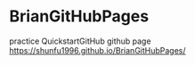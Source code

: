 # BrianGitHubPages
practice QuickstartGitHub github page
https://shunfu1996.github.io/BrianGitHubPages/
